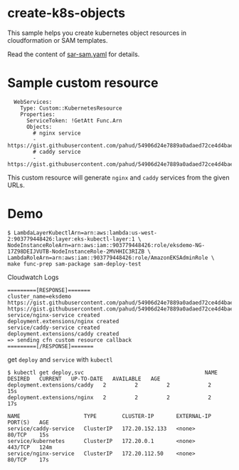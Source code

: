 # create-k8s-objects

This sample helps you create kubernetes object resources in cloudformation or SAM templates.

Read the content of [sar-sam.yaml](./sar-sam.yaml) for details.


# Sample custom resource

```
  WebServices:
    Type: Custom::KubernetesResource
    Properties:
      ServiceToken: !GetAtt Func.Arn
      Objects:
        # nginx service
        - https://gist.githubusercontent.com/pahud/54906d24e7889a0adaed72ce4d4baefe/raw/680659932542f5b155fa0f4d2590896729784045/nginx.yaml
        # caddy service
        - https://gist.githubusercontent.com/pahud/54906d24e7889a0adaed72ce4d4baefe/raw/680659932542f5b155fa0f4d2590896729784045/caddy.yaml
```
This custom resource will generate `nginx` and `caddy` services from the given URLs.


# Demo

```
$ LambdaLayerKubectlArn=arn:aws:lambda:us-west-2:903779448426:layer:eks-kubectl-layer:1 \
NodeInstanceRoleArn=arn:aws:iam::903779448426:role/eksdemo-NG-17Z98DEIJVUTB-NodeInstanceRole-2MVHHIC3RIZB \
LambdaRoleArn=arn:aws:iam::903779448426:role/AmazonEKSAdminRole \
make func-prep sam-package sam-deploy-test
```

Cloudwatch Logs
```
=========[RESPONSE]=======
cluster_name=eksdemo
https://gist.githubusercontent.com/pahud/54906d24e7889a0adaed72ce4d4baefe/raw/680659932542f5b155fa0f4d2590896729784045/nginx.yaml https://gist.githubusercontent.com/pahud/54906d24e7889a0adaed72ce4d4baefe/raw/680659932542f5b155fa0f4d2590896729784045/caddy.yaml
service/nginx-service created
deployment.extensions/nginx created
service/caddy-service created
deployment.extensions/caddy created
=> sending cfn custom resource callback
=========[/RESPONSE]=======
```

get `deploy` and `service` with `kubectl`

```
$ kubectl get deploy,svc                                      NAME                          DESIRED   CURRENT   UP-TO-DATE   AVAILABLE   AGE
deployment.extensions/caddy   2         2         2            2           15s
deployment.extensions/nginx   2         2         2            2           17s

NAME                    TYPE        CLUSTER-IP       EXTERNAL-IP   PORT(S)   AGE
service/caddy-service   ClusterIP   172.20.152.133   <none>        80/TCP    15s
service/kubernetes      ClusterIP   172.20.0.1       <none>        443/TCP   124m
service/nginx-service   ClusterIP   172.20.112.50    <none>        80/TCP    17s
```


